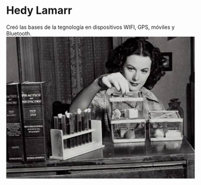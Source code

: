 # Hedy Lamarr
Creó las bases de la tegnología en dispositivos WIFI, GPS, móviles y Bluetooth.
![imagen](hedyLamar.png)

